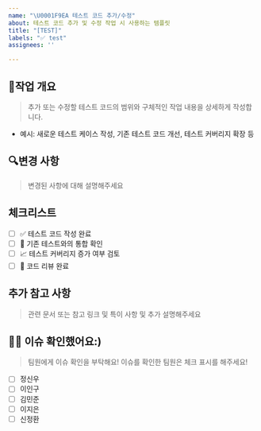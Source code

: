 ```yaml
---
name: "\U0001F9EA 테스트 코드 추가/수정"
about: 테스트 코드 추가 및 수정 작업 시 사용하는 템플릿
title: "[TEST]"
labels: "✅ test"
assignees: ''

---
```


## 📝작업 개요
> 추가 또는 수정할 테스트 코드의 범위와 구체적인 작업 내용을 상세하게 작성합니다.
  - 예시: 새로운 테스트 케이스 작성, 기존 테스트 코드 개선, 테스트 커버리지 확장 등

## 🔍변경 사항
> 변경된 사항에 대해 설명해주세요

## 체크리스트
- [ ] ✅ 테스트 코드 작성 완료
- [ ] 🧪 기존 테스트와의 통합 확인
- [ ] 📈 테스트 커버리지 증가 여부 검토
- [ ] 👀 코드 리뷰 완료

## 추가 참고 사항
> 관련 문서 또는 참고 링크 및 특이 사항 및 추가 설명해주세요

## 🙇‍♀️ 이슈 확인했어요:)
> 팀원에게 이슈 확인을 부탁해요! 이슈를 확인한 팀원은 체크 표시를 해주세요!
- [ ] 정신우
- [ ] 이인구
- [ ] 김민준
- [ ] 이지은
- [ ] 신정환

